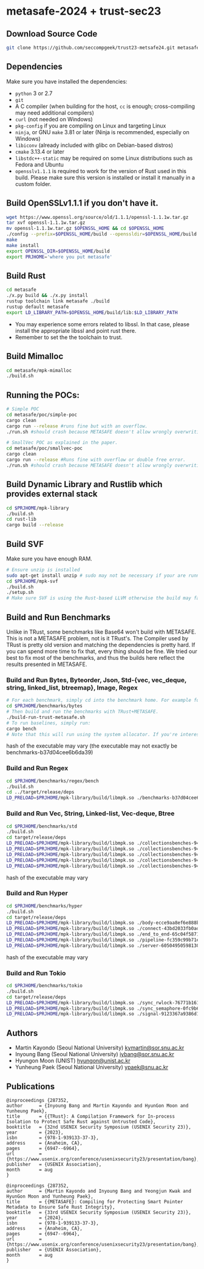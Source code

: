 # metasafe-2024 + trust-sec23

## Download Source Code
```sh
git clone https://github.com/seccompgeek/trust23-metsafe24.git metasafe
```

## Dependencies

Make sure you have installed the dependencies:

* `python` 3 or 2.7
* `git`
* A C compiler (when building for the host, `cc` is enough; cross-compiling may
  need additional compilers)
* `curl` (not needed on Windows)
* `pkg-config` if you are compiling on Linux and targeting Linux
* `ninja`, or GNU `make` 3.81 or later (Ninja is recommended, especially on
  Windows)
* `libiconv` (already included with glibc on Debian-based distros)
* `cmake` 3.13.4 or later
* `libstdc++-static` may be required on some Linux distributions such as Fedora
  and Ubuntu
* `opensslv1.1.1` is required to work for the version of Rust used in this build. Please make sure this version is installed or install it manually in a custom folder.

## Build OpenSSLv1.1.1 if you don't have it.
```sh
wget https://www.openssl.org/source/old/1.1.1/openssl-1.1.1w.tar.gz
tar xvf openssl-1.1.1w.tar.gz
mv openssl-1.1.1w.tar.gz $OPENSSL_HOME && cd $OPENSSL_HOME
./config --prefix=$OPENSSL_HOME/build --openssldir=$OPENSSL_HOME/build
make
make install
export OPENSSL_DIR=$OPENSSL_HOME/build
export PRJHOME='where you put metasafe'
```

## Build Rust
```sh
cd metasafe
./x.py build && ./x.py install
rustup toolchain link metasafe ./build
rustup default metasafe
export LD_LIBRARY_PATH=$OPENSSL_HOME/build/lib:$LD_LIBRARY_PATH
```
* You may experience some errors related to libssl. In that case, please install the appropriate libssl and point rust there.
* Remember to set the the toolchain to trust.


## Build Mimalloc
```sh
cd metasafe/mpk-mimalloc
./build.sh
```

## Running the POCs:
```sh
# Simple POC
cd metasafe/poc/simple-poc
cargo clean
cargo run --release #runs fine but with an overflow.
./run.sh #should crash because METASAFE doesn't allow wrongly overwriting metadata.

# SmallVec POC as explained in the paper.
cd metasafe/poc/smallvec-poc
cargo clean
cargo run --release #Runs fine with overflow or double free error. 
./run.sh #should crash because METASAFE doesn't allow wrongly overwriting metadata.
```

## Build Dynamic Library and Rustlib which provides external stack
```sh
cd $PRJHOME/mpk-library
./build.sh
cd rust-lib
cargo build --release
```

## Build SVF
Make sure you have enough RAM.
```sh
# Ensure unzip is installed
sudo apt-get install unzip # sudo may not be necessary if your are running as root.
cd $PRJHOME/mpk-svf
./build.sh
./setup.sh
# Make sure SVF is using the Rust-based LLVM otherwise the build may fail.
```

## Build and Run Benchmarks
Unlike in TRust, some benchmarks like Base64 won't build with METASAFE. This is not a METASAFE problem, not is it TRust's.
The Compiler used by TRust is pretty old version and matching the dependencies is pretty hard.
If you can spend more time to fix that, every thing should be fine. We tried our best to fix most of the benchmarks,
and thus the builds here reflect the results presented in METASAFE.

### Build and Run Bytes, Byteorder, Json, Std-{vec, vec_deque, string, linked_list, btreemap},  Image, Regex
```sh
# For each benchmark, simply cd into the benchmark home. For example for Bytes, simply
cd $PRJHOME/benchmarks/bytes
# Then build and run the benchmarks with TRust+METASAFE.
./build-run-trust-metasafe.sh
# To run baselines, simply run:
cargo bench
# Note that this will run using the system allocator. If you're interested in a strict comparison, you may want to use the mimalloc allocator -- of course without the TRust+METASAE related changes for fairness.
```
hash of the executable may vary (the executable may not exactly be benchmarks-b37d04cee6b6da39)

### Build and Run Regex
```sh
cd $PRJHOME/benchmarks/regex/bench
./build.sh
cd ../target/release/deps
LD_PRELOAD=$PRJHOME/mpk-library/build/libmpk.so ./benchmarks-b37d04cee6b6da39  --bench
```

### Build and Run Vec, String, Linked-list, Vec-deque, Btree
```sh
cd $PRJHOME/benchmarks/std
./build.sh
cd target/release/deps
LD_PRELOAD=$PRJHOME/mpk-library/build/libmpk.so ./collectionsbenches-949558e15ed0a833 --bench -- vec
LD_PRELOAD=$PRJHOME/mpk-library/build/libmpk.so ./collectionsbenches-949558e15ed0a833 --bench -- string
LD_PRELOAD=$PRJHOME/mpk-library/build/libmpk.so ./collectionsbenches-949558e15ed0a833 --bench -- linked-list
LD_PRELOAD=$PRJHOME/mpk-library/build/libmpk.so ./collectionsbenches-949558e15ed0a833 --bench -- vec-deque
LD_PRELOAD=$PRJHOME/mpk-library/build/libmpk.so ./collectionsbenches-949558e15ed0a833 --bench -- btree

```
hash of the executable may vary

### Build and Run Hyper
```sh
cd $PRJHOME/benchmarks/hyper
./build.sh
cd target/release/deps
LD_PRELOAD=$PRJHOME/mpk-library/build/libmpk.so ./body-ecce9aa8ef6e888b --bench
LD_PRELOAD=$PRJHOME/mpk-library/build/libmpk.so ./connect-43bd2033fb0ad8f9 --bench
LD_PRELOAD=$PRJHOME/mpk-library/build/libmpk.so ./end_to_end-65c04f5871934fc8 --bench
LD_PRELOAD=$PRJHOME/mpk-library/build/libmpk.so ./pipeline-fc359c99b71e3a82 --bench
LD_PRELOAD=$PRJHOME/mpk-library/build/libmpk.so ./server-6050495059813025 --bench
```
hash of the executable may vary

### Build and Run Tokio
```sh
cd $PRJHOME/benchmarks/tokio
./build.sh
cd target/release/deps
LD_PRELOAD=$PRJHOME/mpk-library/build/libmpk.so ./sync_rwlock-76771b161ead33bd --bench
LD_PRELOAD=$PRJHOME/mpk-library/build/libmpk.so ./sync_semaphore-0fc9b6fec82f8c59 --bench
LD_PRELOAD=$PRJHOME/mpk-library/build/libmpk.so ./signal-9123367a9386d186 --bench
```

## Authors
- Martin Kayondo (Seoul National University) <kymartin@sor.snu.ac.kr>
- Inyoung Bang (Seoul National University) <iybang@sor.snu.ac.kr>
- Hyungon Moon (UNIST) <hyungon@unist.ac.kr>
- Yunheung Paek (Seoul National University) <ypaek@snu.ac.kr>

## Publications
```
@inproceedings {287352,
author      = {Inyoung Bang and Martin Kayondo and HyunGon Moon and Yunheung Paek},
title       = {{TRust}: A Compilation Framework for In-process Isolation to Protect Safe Rust against Untrusted Code},
booktitle   = {32nd USENIX Security Symposium (USENIX Security 23)},
year        = {2023},
isbn        = {978-1-939133-37-3},
address     = {Anaheim, CA},
pages       = {6947--6964},
url         = {https://www.usenix.org/conference/usenixsecurity23/presentation/bang},
publisher   = {USENIX Association},
month       = aug
}

@inproceedings {287352,
author      = {Martin Kayondo and Inyoung Bang and Yeongjun Kwak and HyunGon Moon and Yunheung Paek},
title       = {{METASAFE}: Compiling for Protecting Smart Pointer Metadata to Ensure Safe Rust Integrity},
booktitle   = {33rd USENIX Security Symposium (USENIX Security 23)},
year        = {2024},
isbn        = {978-1-939133-37-3},
address     = {Anaheim, CA},
pages       = {6947--6964},
url         = {https://www.usenix.org/conference/usenixsecurity23/presentation/bang},
publisher   = {USENIX Association},
month       = aug
}
```
